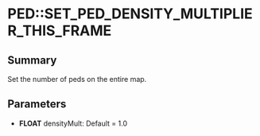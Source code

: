 # PED::SET_PED_DENSITY_MULTIPLIER_THIS_FRAME

## Summary
Set the number of peds on the entire map.

## Parameters
* **FLOAT** densityMult: Default = 1.0
